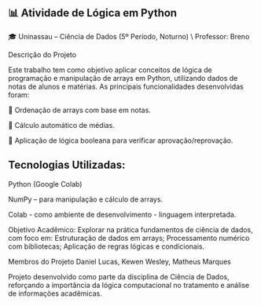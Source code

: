 ## 📊 Atividade de Lógica em Python
🎓 Uninassau – Ciência de Dados (5º Período, Noturno) \ Professor: Breno

Descrição do Projeto

Este trabalho tem como objetivo aplicar conceitos de lógica de programação e manipulação de arrays em Python, utilizando dados de notas de alunos e matérias. As principais funcionalidades desenvolvidas foram:

📌 Ordenação de arrays com base em notas.

📌 Cálculo automático de médias.

📌 Aplicação de lógica booleana para verificar aprovação/reprovação.


## Tecnologias Utilizadas:

Python (Google Colab)

NumPy – para manipulação e cálculo de arrays.

Colab - como ambiente de desenvolvimento - linguagem interpretada.

Objetivo Acadêmico:
Explorar na prática fundamentos de ciência de dados, com foco em: Estruturação de dados em arrays;
Processamento numérico com bibliotecas;
Aplicação de regras lógicas e condicionais.

Membros do Projeto
Daniel Lucas, Kewen Wesley, Matheus Marques

Projeto desenvolvido como parte da disciplina de Ciência de Dados, reforçando a importância da lógica computacional no tratamento e análise de informações acadêmicas.
